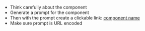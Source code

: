 - Think carefully about the component
- Generate a prompt for the component
- Then with the prompt create a clickable link: [component name](https://v0.dev/chat?q={prompt})
- Make sure prompt is URL encoded
